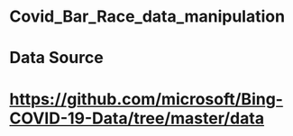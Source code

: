 # Covid_Bar_Race_data_manipulation

# Data Source
# https://github.com/microsoft/Bing-COVID-19-Data/tree/master/data
